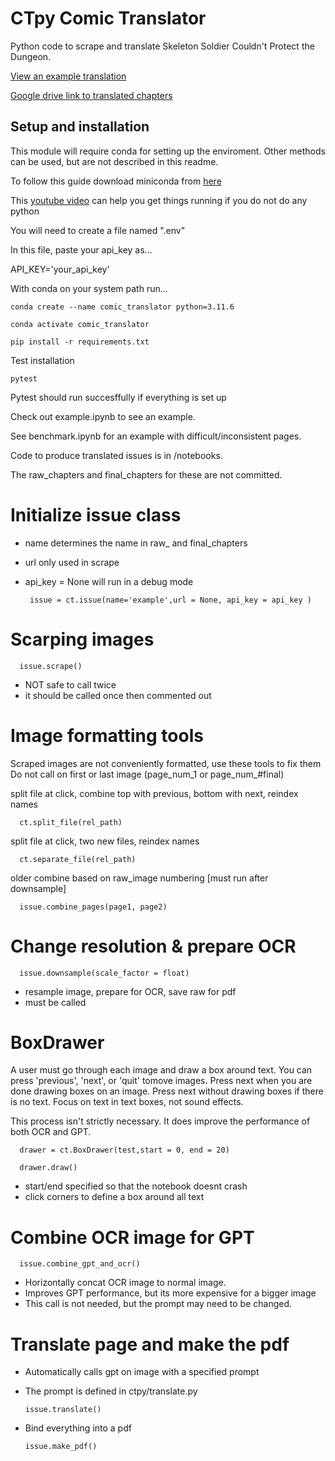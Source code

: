 # CTpy Comic Translator

Python code to scrape and translate Skeleton Soldier Couldn't Protect the Dungeon.

[View an example translation](/final_chapters/example.pdf)

[Google drive link to translated chapters](https://drive.google.com/drive/folders/1svq-2SuqnTngff66doalNcpf7AWxJE8g?usp=drive_link)


## Setup and installation

This module will require conda for setting up the enviroment. 
Other methods can be used, but are not described in this readme.

To follow this guide download miniconda from [here](https://docs.conda.io/projects/miniconda/en/latest/)

This [youtube video](https://www.youtube.com/watch?v=XCvgyvBFjyM) can help you get things running if you do not do any python

You will need to create a file named ".env"

In this file, paste your api_key as...

   API_KEY='your_api_key'

With conda on your system path run...

    conda create --name comic_translator python=3.11.6

    conda activate comic_translator

    pip install -r requirements.txt

Test installation

    pytest

Pytest should run succesffully if everything is set up

Check out example.ipynb to see an example.

See benchmark.ipynb for an example with difficult/inconsistent pages.

Code to produce translated issues is in /notebooks. 

The raw_chapters and final_chapters for these are not committed.

# Initialize issue class

 - name determines the name in raw_ and final_chapters
 - url only used in scrape
 - api_key = None will run in a debug mode

        issue = ct.issue(name='example',url = None, api_key = api_key )

# Scarping images

      issue.scrape() 

 - NOT safe to call twice
 - it should be called once then commented out
  
# Image formatting tools

 Scraped images are not conveniently formatted, use these tools to fix them
 Do not call on first or last image (page_num_1 or page_num_#final)

 split file at click, combine top with previous, bottom with next, reindex names

      ct.split_file(rel_path)

 split file at click, two new files, reindex names

      ct.separate_file(rel_path) 

 older combine based on raw_image numbering [must run after downsample]

      issue.combine_pages(page1, page2)


# Change resolution & prepare OCR

      issue.downsample(scale_factor = float)

   - resample image, prepare for OCR, save raw for pdf
   - must be called

# BoxDrawer

A user must go through each image and draw a box around text.
You can press 'previous', 'next', or 'quit' tomove images.
Press next when you are done drawing boxes on an image.
Press next without drawing boxes if there is no text.
Focus on text in text boxes, not sound effects.

This process isn't strictly necessary. It does improve the performance of both OCR and GPT. 

      drawer = ct.BoxDrawer(test,start = 0, end = 20)

      drawer.draw()

 - start/end specified so that the notebook doesnt crash
 - click corners to define a box around all text

# Combine OCR image for GPT

      issue.combine_gpt_and_ocr()

   - Horizontally concat OCR image to normal image.
   - Improves GPT performance, but its more expensive for a bigger image
   - This call is not needed, but the prompt may need to be changed.

# Translate page and make the pdf

   - Automatically calls gpt on image with a specified prompt
   - The prompt is defined in ctpy/translate.py 

         issue.translate()
   - Bind everything into a pdf

         issue.make_pdf()

